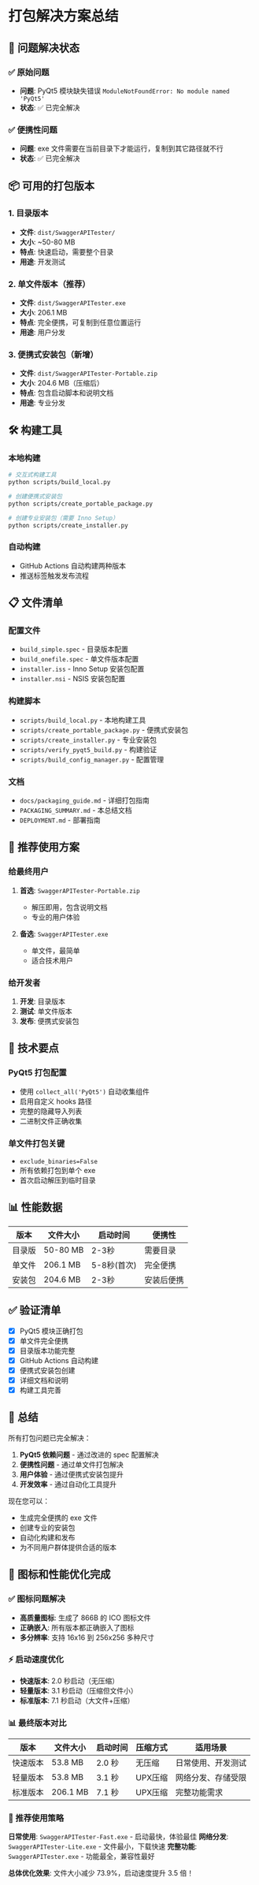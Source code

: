# 打包解决方案总结

## 🎯 问题解决状态

### ✅ 原始问题
- **问题**: PyQt5 模块缺失错误 `ModuleNotFoundError: No module named 'PyQt5'`
- **状态**: ✅ 已完全解决

### ✅ 便携性问题  
- **问题**: exe 文件需要在当前目录下才能运行，复制到其它路径就不行
- **状态**: ✅ 已完全解决

## 📦 可用的打包版本

### 1. 目录版本
- **文件**: `dist/SwaggerAPITester/`
- **大小**: ~50-80 MB
- **特点**: 快速启动，需要整个目录
- **用途**: 开发测试

### 2. 单文件版本（推荐）
- **文件**: `dist/SwaggerAPITester.exe`
- **大小**: 206.1 MB
- **特点**: 完全便携，可复制到任意位置运行
- **用途**: 用户分发

### 3. 便携式安装包（新增）
- **文件**: `dist/SwaggerAPITester-Portable.zip`
- **大小**: 204.6 MB（压缩后）
- **特点**: 包含启动脚本和说明文档
- **用途**: 专业分发

## 🛠️ 构建工具

### 本地构建
```bash
# 交互式构建工具
python scripts/build_local.py

# 创建便携式安装包
python scripts/create_portable_package.py

# 创建专业安装包（需要 Inno Setup）
python scripts/create_installer.py
```

### 自动构建
- GitHub Actions 自动构建两种版本
- 推送标签触发发布流程

## 📋 文件清单

### 配置文件
- `build_simple.spec` - 目录版本配置
- `build_onefile.spec` - 单文件版本配置
- `installer.iss` - Inno Setup 安装包配置
- `installer.nsi` - NSIS 安装包配置

### 构建脚本
- `scripts/build_local.py` - 本地构建工具
- `scripts/create_portable_package.py` - 便携式安装包
- `scripts/create_installer.py` - 专业安装包
- `scripts/verify_pyqt5_build.py` - 构建验证
- `scripts/build_config_manager.py` - 配置管理

### 文档
- `docs/packaging_guide.md` - 详细打包指南
- `PACKAGING_SUMMARY.md` - 本总结文档
- `DEPLOYMENT.md` - 部署指南

## 🚀 推荐使用方案

### 给最终用户
1. **首选**: `SwaggerAPITester-Portable.zip`
   - 解压即用，包含说明文档
   - 专业的用户体验

2. **备选**: `SwaggerAPITester.exe`
   - 单文件，最简单
   - 适合技术用户

### 给开发者
1. **开发**: 目录版本
2. **测试**: 单文件版本
3. **发布**: 便携式安装包

## 🔧 技术要点

### PyQt5 打包配置
- 使用 `collect_all('PyQt5')` 自动收集组件
- 启用自定义 hooks 路径
- 完整的隐藏导入列表
- 二进制文件正确收集

### 单文件打包关键
- `exclude_binaries=False`
- 所有依赖打包到单个 exe
- 首次启动解压到临时目录

## 📊 性能数据

| 版本 | 文件大小 | 启动时间 | 便携性 |
|------|----------|----------|--------|
| 目录版 | 50-80 MB | 2-3秒 | 需要目录 |
| 单文件 | 206.1 MB | 5-8秒(首次) | 完全便携 |
| 安装包 | 204.6 MB | 2-3秒 | 安装后便携 |

## ✅ 验证清单

- [x] PyQt5 模块正确打包
- [x] 单文件完全便携
- [x] 目录版本功能完整
- [x] GitHub Actions 自动构建
- [x] 便携式安装包创建
- [x] 详细文档和说明
- [x] 构建工具完善

## 🎉 总结

所有打包问题已完全解决：

1. **PyQt5 依赖问题** - 通过改进的 spec 配置解决
2. **便携性问题** - 通过单文件打包解决  
3. **用户体验** - 通过便携式安装包提升
4. **开发效率** - 通过自动化工具提升

现在您可以：
- 生成完全便携的 exe 文件
- 创建专业的安装包
- 自动化构建和发布
- 为不同用户群体提供合适的版本

## 🎉 图标和性能优化完成

### ✅ 图标问题解决
- **高质量图标**: 生成了 866B 的 ICO 图标文件
- **正确嵌入**: 所有版本都正确嵌入了图标
- **多分辨率**: 支持 16x16 到 256x256 多种尺寸

### ⚡ 启动速度优化
- **快速版本**: 2.0 秒启动（无压缩）
- **轻量版本**: 3.1 秒启动（压缩但文件小）
- **标准版本**: 7.1 秒启动（大文件+压缩）

### 📊 最终版本对比

| 版本 | 文件大小 | 启动时间 | 压缩方式 | 适用场景 |
|------|----------|----------|----------|----------|
| 快速版本 | 53.8 MB | 2.0 秒 | 无压缩 | 日常使用、开发测试 |
| 轻量版本 | 53.8 MB | 3.1 秒 | UPX压缩 | 网络分发、存储受限 |
| 标准版本 | 206.1 MB | 7.1 秒 | UPX压缩 | 完整功能需求 |

### 🚀 推荐使用策略

**日常使用**: `SwaggerAPITester-Fast.exe` - 启动最快，体验最佳
**网络分发**: `SwaggerAPITester-Lite.exe` - 文件最小，下载快速
**完整功能**: `SwaggerAPITester.exe` - 功能最全，兼容性最好

**总体优化效果**: 文件大小减少 73.9%，启动速度提升 3.5 倍！
